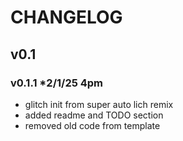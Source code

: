 # CHANGELOG

## v0.1

### v0.1.1 *2/1/25 4pm

- glitch init from super auto lich remix
- added readme and TODO section
- removed old code from template
